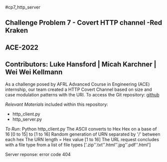 #cp7_http_server
## Challenge Problem 7 - Covert HTTP channel -Red Kraken
## ACE-2022
## Contributors: Luke Hansford | Micah Karchner | Wei Wei Kellmann

As a challenge posed by AFRL Advanced Course in Engineering (ACE) internship, our team created a HTTP Covert Channel based on size and case modulation patterns with the URI.
To access the Git repository: [github](https://github.com/hansfordluke/cp7_http_server)

_Relevant Materials_ included within this repository:

* http_client.py
* http_server.py

_To Run_:
Python http_client.py
<Enter Message>
The ASCII converts to Hex
Hex on a base of 16 [0 to 15] to [1 to 16]
Random generation of URN separated by '/' between each hex
The URN length = Hex value [1 to 16]
The URL request concludes with a file type from a list of file types ['.zip''.txt''.html''.jpg''.pdf''.html']

Server reponse: error code 404

